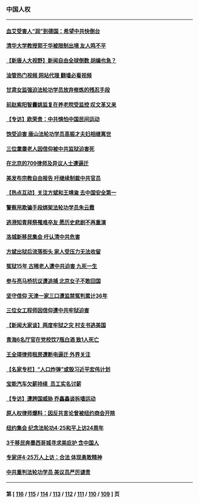 ### 中国人权
---
#### [血艾受害人“润”到德国：希望中共快倒台](../../pages/ncid278/n13989323.md?05070445) 
#### [清华大学教授郭于华被限制出境 友人鸣不平](../../pages/ncid278/n13989250.md?05070445) 
#### [【新唐人大视野】新闻自由全球倒数 胡编也急？](../../pages/ncid278/n13989121.md?05070445) 
#### [油管热门视频 网站代理 翻墙必看视频](http://138.2.39.72:81/youtube.html?epic-marker?05070445)
#### [甘肃女监强迫法轮功学员放弃修炼的残忍手段](../../pages/ncid278/n13988053.md?05070445) 
#### [前赵紫阳智囊姚监复在养老院受监控 叹文革又来](../../pages/ncid278/n13988681.md?05070445) 
#### [【专访】欧荣贵：中共惧怕中国民间运动](../../pages/ncid278/n13987518.md?05070445) 
#### [饱受迫害 唐山法轮功学员高振才夫妇相继离世](../../pages/ncid278/n13987209.md?05070445) 
#### [三位耄耋老人因信仰被中共监狱迫害死](../../pages/ncid278/n13986618.md?05070445) 
#### [在北京的709律师及异议人士遭逼迁](../../pages/ncid278/n13986543.md?05070445) 
#### [美发布宗教自由报告 吁继续制裁中共官员](../../pages/ncid278/n13986700.md?05070445) 
#### [【热点互动】关注方斌和王靖渝 去中国安全第一](../../pages/ncid278/n13986095.md?05070445) 
#### [警察用欺骗手段绑架法轮功学员朱云霞](../../pages/ncid278/n13985959.md?05070445) 
#### [逃港知青拜祭罹难卒友 愿历史悲剧不再重演](../../pages/ncid278/n13985618.md?05070445) 
#### [洛城新移民集会 吁认清中共危害](../../pages/ncid278/n13986012.md?05070445) 
#### [方斌出狱后流落街头 家人受压力无法收留](../../pages/ncid278/n13981951.md?05070445) 
#### [冤狱15年 古稀老人遭中共迫害 九死一生](../../pages/ncid278/n13985199.md?05070445) 
#### [参与亮马桥抗议遭追捕 北京女子不敢回国](../../pages/ncid278/n13985420.md?05070445) 
#### [坚守信仰 天津一家三口遭监禁冤判累计36年](../../pages/ncid278/n13983791.md?05070445) 
#### [三位女工程师因信仰遭中共牢狱迫害](../../pages/ncid278/n13982891.md?05070445) 
#### [【新闻大家谈】两度牢狱之灾 村支书逃美国](../../pages/ncid278/n13983854.md?05070445) 
#### [青海6名厅官在党校饮7瓶白酒 致1人死亡](../../pages/ncid278/n13982870.md?05070445) 
#### [王全璋律师租房遭断电逼迁 外界关注](../../pages/ncid278/n13982096.md?05070445) 
#### [【名家专栏】“人口炸弹”或毁习近平宏伟计划](../../pages/ncid278/n13979311.md?05070445) 
#### [宝能汽车欠薪持续  员工实名讨薪](../../pages/ncid278/n13981519.md?05070445) 
#### [【专访】遭跨国威胁 乔鑫鑫谈拆墙运动](../../pages/ncid278/n13979832.md?05070445) 
#### [原人权律师爆料：因反共言论曾被纽约商会开除](../../pages/ncid278/n13980420.md?05070445) 
#### [纽约集会 纪念法轮功4‧25和平上访24周年](../../pages/ncid278/n13979900.md?05070445) 
#### [3千移民奔墨西哥城寻求美庇护 含中国人](../../pages/ncid278/n13979783.md?05070445) 
#### [专家评4‧25万人上访：合法 体现勇敢精神](../../pages/ncid278/n13975820.md?05070445) 
#### [中共重判法轮功学员 美议员严厉谴责](../../pages/ncid278/n13979301.md?05070445) 

---
#### 第 [ [116](./116.md?05070445) / [115](./115.md?05070445) / [114](./114.md?05070445) / [113](./113.md?05070445) / [112](./112.md?05070445) / [111](./111.md?05070445) / [110](./110.md?05070445) / [109](./109.md?05070445) ] 页
